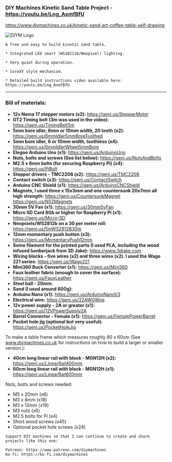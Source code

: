 ### DIY Machines Kinetic Sand Table Project - https://youtu.be/Lng_AsmfBfU

https://www.diymachines.co.uk/kinetic-sand-art-coffee-table-self-drawing

![DIYM Logo](https://lirp.cdn-website.com/65e30418/dms3rep/multi/opt/DIY+Machines+Ident+Cleaner+-+White+Background+Larger-162w.png)

```
A free and easy to build kinetic sand table.

* Integrated LED smart (WS28212b/Neopixel) lighting.

* Very quiet during operation.

* CoreXY style mechanism.

* Detailed build instructions video available here: https://youtu.be/Lng_AsmfBfU

```
***

### Bill of materials:
- **12v Nema 17 stepper motors (x2):**  https://geni.us/StepperMotor
- **GT2 Timing belt (3m was used in the video):** https://geni.us/TimingBelt5m
- **5mm bore idler, 6mm or 10mm width, 20 teeth (x2):** https://geni.us/6mmIdler5mmBoreToothed
- **5mm bore idler, 6 or 10mm width, toothless (x4):** https://geni.us/6mmIdlerWheel5mmBore
- **Elegoo Arduino Uno (x1):** https://geni.us/ArduinoUno
- **Nuts, bolts and screws (See list below):** https://geni.us/NutsAndBolts
- **M2.5 x 6mm bolts (for securing Raspberry Pi) (x4):** https://geni.us/PiBolt
- **Stepper drivers - TMC2208 (x2):** https://geni.us/TMC2208
- **Contact switch (x3):** https://geni.us/ContactSwitch
- **Arduino CNC Shield (x1):** https://geni.us/ArduinoCNCShield
- **Magnets, I used three x 15x3mm and one countersunk 20x7mm all high strength:** https://geni.us/CountersunkMagnet https://geni.us/N52Magnets
- **30mm 5V Fan (x1):** https://geni.us/30mm5vFan
- **Micro SD Card 8Gb or higher for Raspberry Pi (x1):** https://geni.us/Micro-SD
- **Neopixels/WS2812b on a 30 per meter roll:** https://geni.us/5mWS2812B30m
- **12mm momentary push button (x3):** https://geni.us/MomentaryPush12mm
- **Some filament for the printed parts (I used PLA, including the wood infused lumberjack from 3D Jake):** https://www.3djake.com
- **Wiring blocks - five wires (x2) and three wires (x2). I used the Wago 221 series:** https://geni.us/Wago221
- **Mini360 Buck Converter (x1):** https://geni.us/Mini360
- **Faux leather fabric (enough to cover the surface):** https://geni.us/FauxLeather
- **Steel ball - 20mm:**
- **Sand (I used around 600g):**
- **Arduino Nano (x1):** https://geni.us/ArduinoNanoV3
- **Electrical wire:** https://geni.us/22AWGWire
- **12v power supply - 2A or greater (x1):** https://geni.us/12VPowerSupply2A
- **Barrel Connector - Female (x1):** https://geni.us/FemalePowerBarrel
- **Pocket hole jig (optional but very useful):** https://geni.us/PocketHoleJig

To make a table frame which measures roughly 80 x 60cm (See www.diymachines.co.uk for instructions on how to build a larger or smaller version.):
- **40cm long linear rail with block - MGN12H (x2):** https://geni.us/LinearRail400mm
- **60cm long linear rail with block - MGN12H (x1):** https://geni.us/LinearRail600mm

Nuts, bolts and screws needed:
- M5 x 20mm (x6)
- M3 x 8mm (x18)
- M3 x 12mm (x19)
- M3 nuts (x6)
- M2.5 bolts for Pi (x4)
- Short wood screws (x45)
- Optional pocket hole screws (x24)


```
Support DIY machines so that I can continue to create and share projects like this one:

Patreon: https://www.patreon.com/diymachines
Ko-fi: https://ko-fi.com/diymachines

```
